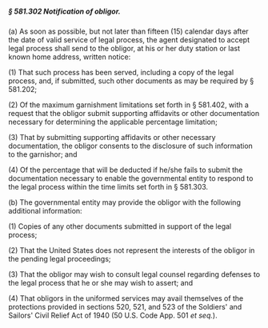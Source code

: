 ##### § 581.302 Notification of obligor. #####

(a) As soon as possible, but not later than fifteen (15) calendar days after the date of valid service of legal process, the agent designated to accept legal process shall send to the obligor, at his or her duty station or last known home address, written notice:

(1) That such process has been served, including a copy of the legal process, and, if submitted, such other documents as may be required by § 581.202;

(2) Of the maximum garnishment limitations set forth in § 581.402, with a request that the obligor submit supporting affidavits or other documentation necessary for determining the applicable percentage limitation;

(3) That by submitting supporting affidavits or other necessary documentation, the obligor consents to the disclosure of such information to the garnishor; and

(4) Of the percentage that will be deducted if he/she fails to submit the documentation necessary to enable the governmental entity to respond to the legal process within the time limits set forth in § 581.303.

(b) The governmental entity may provide the obligor with the following additional information:

(1) Copies of any other documents submitted in support of the legal process;

(2) That the United States does not represent the interests of the obligor in the pending legal proceedings;

(3) That the obligor may wish to consult legal counsel regarding defenses to the legal process that he or she may wish to assert; and

(4) That obligors in the uniformed services may avail themselves of the protections provided in sections 520, 521, and 523 of the Soldiers' and Sailors' Civil Relief Act of 1940 (50 U.S. Code App. 501 *et seq.*).